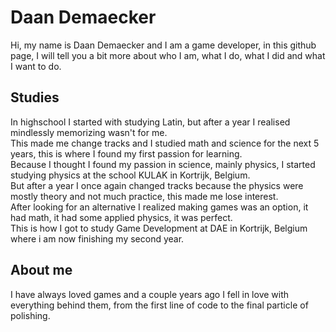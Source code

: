 # Daan Demaecker
Hi, my name is Daan Demaecker and I am a game developer, in this github page, I will tell you a bit more about who I am, what I do, what I did and what I want to do.  

## Studies
In highschool I started with studying Latin, but after a year I realised mindlessly memorizing wasn't for me.  
This made me change tracks and I studied math and science for the next 5 years, this is where I found my first passion for learning.  
Because I thought I found my passion in science, mainly physics, I started studying physics at the school KULAK in Kortrijk, Belgium.  
But after a year I once again changed tracks because the physics were mostly theory and not much practice, this made me lose interest.  
After looking for an alternative I realized making games was an option, it had math, it had some applied physics, it was perfect.  
This is how I got to study Game Development at DAE in Kortrijk, Belgium where i am now finishing my second year.  

## About me
I have always loved games and a couple years ago I fell in love with everything behind them, from the first line of code to the final particle of polishing.  
